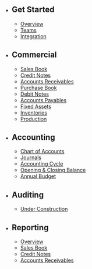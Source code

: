- ## Get Started
    - [Overview](/docs/{{version}}/getting-started)
    - [Teams](/docs/{{version}}/teams)
    - [Integration](/docs/{{version}}/integration)
- ## Commercial
    - [Sales Book](/docs/{{version}}/comercial/sales-book)
    - [Credit Notes](/docs/{{version}}/comercial/credit-note)
    - [Accounts Receivables](/docs/{{version}}/comercial/accounts-receivables)
    - [Purchase Book](/docs/{{version}}/comercial/purchase-book)
    - [Debit Notes](/docs/{{version}}/comercial/debit-note)
    - [Accounts Payables](/docs/{{version}}/comercial/accounts-payables)
    - [Fixed Assets](/docs/{{version}}/comercial/fixed-assets)
    - [Inventories](/docs/{{version}}/comercial/inventory)
    - [Production](/docs/{{version}}/comercial/production)
- ## Accounting
    - [Chart of Accounts](/docs/{{version}}/accounting/overview)
    - [Journals](/docs/{{version}}/accounting/overview)
    - [Accounting Cycle](/docs/{{version}}/accounting/overview)
    - [Opening & Closing Balance](/docs/{{version}}/accounting/overview)
    - [Annual Budget](/docs/{{version}}/accounting/overview)
- ## Auditing
    - [Under Construction](/docs/{{version}}/auditing/overview)
- ## Reporting
    - [Overview](/docs/{{version}}/reports/overview)
    - [Sales Book](/docs/{{version}}/reports/sales-book)
    - [Credit Notes](/docs/{{version}}/reports/credit-note)
    - [Accounts Receivables](/docs/{{version}}/reports/accounts-receivables)
